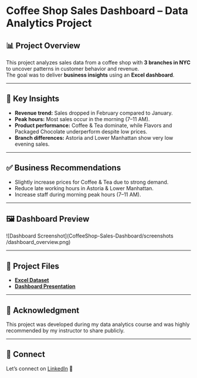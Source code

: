 # Coffee Shop Sales Dashboard – Data Analytics Project

## 📊 Project Overview
This project analyzes sales data from a coffee shop with **3 branches in NYC** to uncover patterns in customer behavior and revenue.  
The goal was to deliver **business insights** using an **Excel dashboard**.

---

## 🔎 Key Insights
- **Revenue trend:** Sales dropped in February compared to January.  
- **Peak hours:** Most sales occur in the morning (7–11 AM).  
- **Product performance:** Coffee & Tea dominate, while Flavors and Packaged Chocolate underperform despite low prices.  
- **Branch differences:** Astoria and Lower Manhattan show very low evening sales.

---

## ✅ Business Recommendations
- Slightly increase prices for Coffee & Tea due to strong demand.  
- Reduce late working hours in Astoria & Lower Manhattan.  
- Increase staff during morning peak hours (7–11 AM).

---

## 🖼 Dashboard Preview
![Dashboard Screenshot](CoffeeShop-Sales-Dashboard/screenshots
/dashboard_overview.png)

---

## 📂 Project Files
- **[Excel Dataset](data/coffee_shop_sales.xlsx)**
- **[Dashboard Presentation](presentation/CoffeeShop_Project_PPT.pptx)**

---

## 🙌 Acknowledgment
This project was developed during my data analytics course and was highly recommended by my instructor to share publicly.  

---

## 🔗 Connect
Let’s connect on [LinkedIn](https://www.linkedin.com/) 🚀
